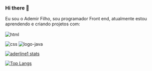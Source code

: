 ### Hi there 👋

Eu sou o Ademir Filho, sou programador Front end, atualmente estou aprendendo e criando projetos com:
<br>
<br>
<img src="https://img.shields.io/badge/HTML5-E34F26?style=for-the-badge&logo=html5&logoColor=white" alt="html" />

<img src="https://img.shields.io/badge/CSS3-1572B6?style=for-the-badge&logo=css3&logoColor=white" alt="css" />

<img src="https://img.shields.io/badge/JavaScript-F7DF1E?style=for-the-badge&logo=javascript&logoColor=black" Alt="logo-java">


[![aderline1 stats](https://github-readme-stats.vercel.app/api?username=aderline1)](https://github.com/anuraghazra/github-readme-stats)

[![Top Langs](https://github-readme-stats.vercel.app/api/top-langs/?username=aderline1)](https://github.com/anuraghazra/github-readme-stats)

